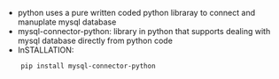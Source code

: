 
* python uses a pure written coded python libraray to connect and manuplate mysql database
* mysql-connector-python: library in python that supports dealing with mysql database directly from python code
* InSTALLATION:
```
    pip install mysql-connector-python
```

